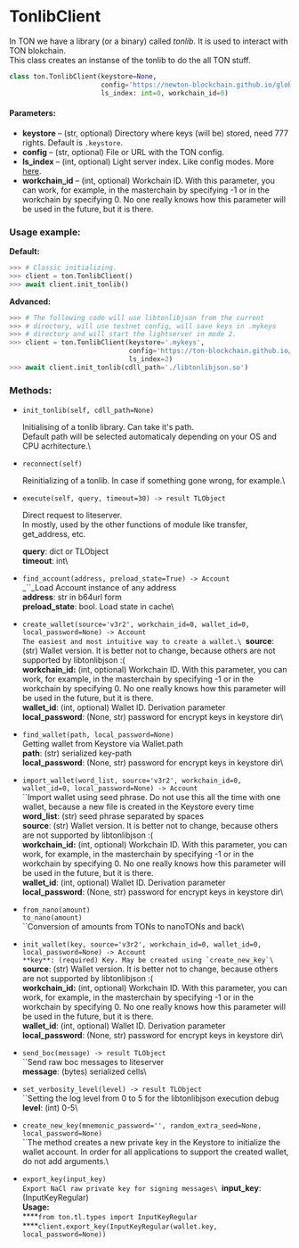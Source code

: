 # TonlibClient

In TON we have a library (or a binary) called _tonlib_. It is used to interact with TON blokchain.\
This class creates an instanse of the tonlib to do the all TON stuff.

```python
class ton.TonlibClient(keystore=None,
                       config='https://newton-blockchain.github.io/global.config.json',
                       ls_index: int=0, workchain_id=0)
```

#### Parameters:

* **keystore** – (str, optional) Directory where keys (will be) stored, need 777 rights. Default is `.keystore`.
* **config** – (str, optional) File or URL with the TON config.
* **ls\_index** – (int, optional) Light server index. Like config modes. More [here](https://github.com/ton-blockchain/ton/blob/master/lite-client/lite-client.cpp#L329).
* **workchain\_id** – (int, optional) Workchain ID. With this parameter, you can work, for example, in the masterchain by specifying -1 or in the workchain by specifying 0. No one really knows how this parameter will be used in the future, but it is there.

### Usage example:

**Default:**

```python
>>> # Classic initializing.
>>> client = ton.TonlibClient()
>>> await client.init_tonlib()
```

**Advanced:**

```python
>>> # The following code will use libtonlibjson from the current
>>> # directory, will use testnet config, will save keys in .mykeys
>>> # directory and will start the lightserver in mode 2.
>>> client = ton.TonlibClient(keystore='.mykeys',
                              config='https://ton-blockchain.github.io/testnet-global.config.json',
                              ls_index=2)
>>> await client.init_tonlib(cdll_path='./libtonlibjson.so')
```

### Methods:

*   `init_tonlib(self, cdll_path=None)`

    Initialising of a tonlib library. Can take it's path.\
    Default path will be selected automaticaly depending on your OS and CPU acrhitecture.\

*   `reconnect(self)`

    Reinitializing of a tonlib. In case if something gone wrong, for example.\

*   `execute(self, query, timeout=30) -> result TLObject`

    Direct request to liteserver.\
    In mostly, used by the other functions of module like transfer, get\_address, etc.

    **query**: dict or TLObject\
    **timeout**: int\

* `find_account(address, preload_state=True) -> Account`\
  _``_Load Account instance of any address\
  **address**: str in b64url form\
  **preload\_state**: bool. Load state in cache\

* `create_wallet(source='v3r2', workchain_id=0, wallet_id=0, local_password=None) -> Account`\
  ``The easiest and most intuitive way to create a wallet.\
  ``**source**: (str) Wallet version. It is better not to change, because others are not supported by libtonlibjson :(\
  **workchain\_id:** (int, optional) Workchain ID. With this parameter, you can work, for example, in the masterchain by specifying -1 or in the workchain by specifying 0. No one really knows how this parameter will be used in the future, but it is there.\
  **wallet\_id**: (int, optional) Wallet ID. Derivation parameter\
  **local\_password**: (None, str) password for encrypt keys in keystore dir\

* `find_wallet(path, local_password=None)`\
  Getting wallet from Keystore via Wallet.path\
  **path**: (str) serialized key-path\
  **local\_password**: (None, str) password for encrypt keys in keystore dir\

* `import_wallet(word_list, source='v3r2', workchain_id=0, wallet_id=0, local_password=None) -> Account`\
  ``Import wallet using seed phrase. Do not use this all the time with one wallet, because a new file is created in the Keystore every time \
  **word\_list**: (str) seed phrase separated by spaces\
  **source**: (str) Wallet version. It is better not to change, because others are not supported by libtonlibjson :(\
  **workchain\_id:** (int, optional) Workchain ID. With this parameter, you can work, for example, in the masterchain by specifying -1 or in the workchain by specifying 0. No one really knows how this parameter will be used in the future, but it is there.\
  **wallet\_id**: (int, optional) Wallet ID. Derivation parameter\
  **local\_password**: (None, str) password for encrypt keys in keystore dir\

* `from_nano(amount)`\
  `to_nano(amount)`\
  ``Conversion of amounts from TONs to nanoTONs and back\

* `init_wallet(key, source='v3r2', workchain_id=0, wallet_id=0, local_password=None) -> Account`\
  ``**key**: (required) Key. May be created using `create_new_key`\
  ``**source**: (str) Wallet version. It is better not to change, because others are not supported by libtonlibjson :(\
  **workchain\_id:** (int, optional) Workchain ID. With this parameter, you can work, for example, in the masterchain by specifying -1 or in the workchain by specifying 0. No one really knows how this parameter will be used in the future, but it is there.\
  **wallet\_id**: (int, optional) Wallet ID. Derivation parameter\
  **local\_password**: (None, str) password for encrypt keys in keystore dir\

* `send_boc(message) -> result TLObject`\
  ``Send raw boc messages to liteserver\
  **message**: (bytes) serialized cells\

* `set_verbosity_level(level) -> result TLObject`\
  ``Setting the log level from 0 to 5 for the libtonlibjson execution debug\
  **level**: (int) 0-5\

* `create_new_key(mnemonic_password='', random_extra_seed=None, local_password=None)`\
  ``The method creates a new private key in the Keystore to initialize the wallet account. In order for all applications to support the created wallet, do not add arguments.\

* `export_key(input_key)`\
  ``Export NaCl raw private key for signing messages\
  ``**input\_key**: (InputKeyRegular)\
  **Usage:**\
  ****`from ton.tl.types import InputKeyRegular`\
  ****`client.export_key(InputKeyRegular(wallet.key, local_password=None))`

